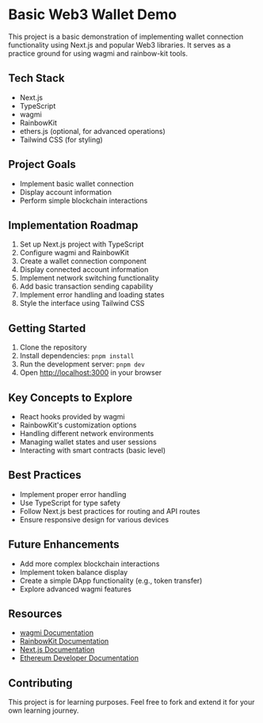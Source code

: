 # Basic Web3 Wallet Demo

This project is a basic demonstration of implementing wallet connection functionality using Next.js and popular Web3 libraries. It serves as a practice ground for using wagmi and rainbow-kit tools.

## Tech Stack

- Next.js
- TypeScript
- wagmi
- RainbowKit
- ethers.js (optional, for advanced operations)
- Tailwind CSS (for styling)

## Project Goals

- Implement basic wallet connection
- Display account information
- Perform simple blockchain interactions

## Implementation Roadmap

1. Set up Next.js project with TypeScript
2. Configure wagmi and RainbowKit
3. Create a wallet connection component
4. Display connected account information
5. Implement network switching functionality
6. Add basic transaction sending capability
7. Implement error handling and loading states
8. Style the interface using Tailwind CSS

## Getting Started

1. Clone the repository
2. Install dependencies: `pnpm install`
3. Run the development server: `pnpm dev`
4. Open [http://localhost:3000](http://localhost:3000) in your browser

## Key Concepts to Explore

- React hooks provided by wagmi
- RainbowKit's customization options
- Handling different network environments
- Managing wallet states and user sessions
- Interacting with smart contracts (basic level)

## Best Practices

- Implement proper error handling
- Use TypeScript for type safety
- Follow Next.js best practices for routing and API routes
- Ensure responsive design for various devices

## Future Enhancements

- Add more complex blockchain interactions
- Implement token balance display
- Create a simple DApp functionality (e.g., token transfer)
- Explore advanced wagmi features

## Resources

- [wagmi Documentation](https://wagmi.sh/)
- [RainbowKit Documentation](https://www.rainbowkit.com/docs/introduction)
- [Next.js Documentation](https://nextjs.org/docs)
- [Ethereum Developer Documentation](https://ethereum.org/en/developers/)

## Contributing

This project is for learning purposes. Feel free to fork and extend it for your own learning journey.
